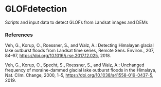 # GLOFdetection
Scripts and input data to detect GLOFs from Landsat images and DEMs


### References
Veh, G., Korup, O., Roessner, S., and Walz, A.: Detecting Himalayan glacial lake outburst floods from Landsat time series, Remote Sens. Environ., 207, 84–97, https://doi.org/10.1016/j.rse.2017.12.025, 2018.

Veh, G., Korup, O., Specht, S., Roessner, S., and Walz, A.: Unchanged frequency of moraine-dammed glacial lake outburst floods in the Himalaya, Nat. Clim. Change, 2000, 1–5, https://doi.org/10.1038/s41558-019-0437-5, 2019.
